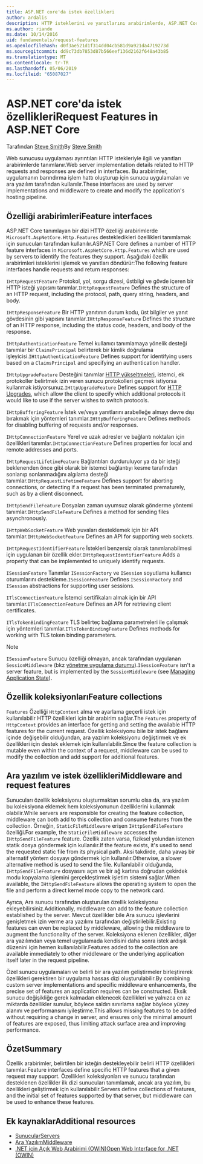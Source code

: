 ```yaml
---
title: ASP.NET core'da istek özellikleri
author: ardalis
description: HTTP isteklerini ve yanıtlarını arabirimlerde, ASP.NET Core için tanımlanan ilgili web sunucusu uygulaması ayrıntıları hakkında bilgi edinin.
ms.author: riande
ms.date: 10/14/2016
uid: fundamentals/request-features
ms.openlocfilehash: d0f3ae521d1f314dd04cb581d9a921da4719273d
ms.sourcegitcommit: dd9c73db7853d87b566eef136d2162f648a43b85
ms.translationtype: MT
ms.contentlocale: tr-TR
ms.lasthandoff: 05/06/2019
ms.locfileid: "65087027"
---
```

# <a name="request-features-in-aspnet-core"></a><span data-ttu-id="16d15-103">ASP.NET core'da istek özellikleri</span><span class="sxs-lookup"><span data-stu-id="16d15-103">Request Features in ASP.NET Core</span></span>

<span data-ttu-id="16d15-104">Tarafından [Steve Smith](https://ardalis.com/)</span><span class="sxs-lookup"><span data-stu-id="16d15-104">By [Steve Smith](https://ardalis.com/)</span></span>

<span data-ttu-id="16d15-105">Web sunucusu uygulaması ayrıntıları HTTP istekleriyle ilgili ve yanıtları arabirimlerde tanımlanır.</span><span class="sxs-lookup"><span data-stu-id="16d15-105">Web server implementation details related to HTTP requests and responses are defined in interfaces.</span></span> <span data-ttu-id="16d15-106">Bu arabirimler, uygulamanın barındırma işlem hattı oluşturup için sunucu uygulamaları ve ara yazılım tarafından kullanılır.</span><span class="sxs-lookup"><span data-stu-id="16d15-106">These interfaces are used by server implementations and middleware to create and modify the application's hosting pipeline.</span></span>

## <a name="feature-interfaces"></a><span data-ttu-id="16d15-107">Özelliği arabirimleri</span><span class="sxs-lookup"><span data-stu-id="16d15-107">Feature interfaces</span></span>

<span data-ttu-id="16d15-108">ASP.NET Core tanımlayan bir dizi HTTP özelliği arabirimlerde `Microsoft.AspNetCore.Http.Features` destekledikleri özellikleri tanımlamak için sunucuları tarafından kullanılır.</span><span class="sxs-lookup"><span data-stu-id="16d15-108">ASP.NET Core defines a number of HTTP feature interfaces in `Microsoft.AspNetCore.Http.Features` which are used by servers to identify the features they support.</span></span> <span data-ttu-id="16d15-109">Aşağıdaki özellik arabirimleri isteklerini işlemek ve yanıtları döndürür:</span><span class="sxs-lookup"><span data-stu-id="16d15-109">The following feature interfaces handle requests and return responses:</span></span>

<span data-ttu-id="16d15-110">`IHttpRequestFeature` Protokol, yol, sorgu dizesi, üstbilgi ve gövde içeren bir HTTP isteği yapısını tanımlar.</span><span class="sxs-lookup"><span data-stu-id="16d15-110">`IHttpRequestFeature` Defines the structure of an HTTP request, including the protocol, path, query string, headers, and body.</span></span>

<span data-ttu-id="16d15-111">`IHttpResponseFeature` Bir HTTP yanıtının durum kodu, üst bilgiler ve yanıt gövdesinin gibi yapısını tanımlar.</span><span class="sxs-lookup"><span data-stu-id="16d15-111">`IHttpResponseFeature` Defines the structure of an HTTP response, including the status code, headers, and body of the response.</span></span>

<span data-ttu-id="16d15-112">`IHttpAuthenticationFeature` Temel kullanıcı tanımlamaya yönelik desteği tanımlar bir `ClaimsPrincipal` belirterek bir kimlik doğrulama işleyicisi.</span><span class="sxs-lookup"><span data-stu-id="16d15-112">`IHttpAuthenticationFeature` Defines support for identifying users based on a `ClaimsPrincipal` and specifying an authentication handler.</span></span>

<span data-ttu-id="16d15-113">`IHttpUpgradeFeature` Desteğini tanımlar [HTTP yükseltmeleri](https://tools.ietf.org/html/rfc2616.html#section-14.42), istemci, ek protokoller belirtmek izin veren sunucu protokolleri geçmek istiyorsa kullanmak istiyorsunuz.</span><span class="sxs-lookup"><span data-stu-id="16d15-113">`IHttpUpgradeFeature` Defines support for [HTTP Upgrades](https://tools.ietf.org/html/rfc2616.html#section-14.42), which allow the client to specify which additional protocols it would like to use if the server wishes to switch protocols.</span></span>

<span data-ttu-id="16d15-114">`IHttpBufferingFeature` İstek ve/veya yanıtlarını arabelleğe almayı devre dışı bırakmak için yöntemleri tanımlar.</span><span class="sxs-lookup"><span data-stu-id="16d15-114">`IHttpBufferingFeature` Defines methods for disabling buffering of requests and/or responses.</span></span>

<span data-ttu-id="16d15-115">`IHttpConnectionFeature` Yerel ve uzak adresler ve bağlantı noktaları için özellikleri tanımlar.</span><span class="sxs-lookup"><span data-stu-id="16d15-115">`IHttpConnectionFeature` Defines properties for local and remote addresses and ports.</span></span>

<span data-ttu-id="16d15-116">`IHttpRequestLifetimeFeature` Bağlantıları durduruluyor ya da bir isteği beklenenden önce gibi olarak bir istemci bağlantıyı kesme tarafından sonlanıp sonlanmadığını algılama desteği tanımlar.</span><span class="sxs-lookup"><span data-stu-id="16d15-116">`IHttpRequestLifetimeFeature` Defines support for aborting connections, or detecting if a request has been terminated prematurely, such as by a client disconnect.</span></span>

<span data-ttu-id="16d15-117">`IHttpSendFileFeature` Dosyaları zaman uyumsuz olarak gönderme yöntemi tanımlar.</span><span class="sxs-lookup"><span data-stu-id="16d15-117">`IHttpSendFileFeature` Defines a method for sending files asynchronously.</span></span>

<span data-ttu-id="16d15-118">`IHttpWebSocketFeature` Web yuvaları desteklemek için bir API tanımlar.</span><span class="sxs-lookup"><span data-stu-id="16d15-118">`IHttpWebSocketFeature` Defines an API for supporting web sockets.</span></span>

<span data-ttu-id="16d15-119">`IHttpRequestIdentifierFeature` İstekleri benzersiz olarak tanımlanabilmesi için uygulanan bir özellik ekler.</span><span class="sxs-lookup"><span data-stu-id="16d15-119">`IHttpRequestIdentifierFeature` Adds a property that can be implemented to uniquely identify requests.</span></span>

<span data-ttu-id="16d15-120">`ISessionFeature` Tanımlar `ISessionFactory` ve `ISession` soyutlama kullanıcı oturumlarını destekleme.</span><span class="sxs-lookup"><span data-stu-id="16d15-120">`ISessionFeature` Defines `ISessionFactory` and `ISession` abstractions for supporting user sessions.</span></span>

<span data-ttu-id="16d15-121">`ITlsConnectionFeature` İstemci sertifikaları almak için bir API tanımlar.</span><span class="sxs-lookup"><span data-stu-id="16d15-121">`ITlsConnectionFeature` Defines an API for retrieving client certificates.</span></span>

<span data-ttu-id="16d15-122">`ITlsTokenBindingFeature` TLS belirteç bağlama parametreleri ile çalışmak için yöntemleri tanımlar.</span><span class="sxs-lookup"><span data-stu-id="16d15-122">`ITlsTokenBindingFeature` Defines methods for working with TLS token binding parameters.</span></span>

> [!NOTE]
> <span data-ttu-id="16d15-123">`ISessionFeature` Sunucu özelliği olmayan, ancak tarafından uygulanan `SessionMiddleware` (bkz [yönetme uygulama durumu](app-state.md)).</span><span class="sxs-lookup"><span data-stu-id="16d15-123">`ISessionFeature` isn't a server feature, but is implemented by the `SessionMiddleware` (see [Managing Application State](app-state.md)).</span></span>

## <a name="feature-collections"></a><span data-ttu-id="16d15-124">Özellik koleksiyonları</span><span class="sxs-lookup"><span data-stu-id="16d15-124">Feature collections</span></span>

<span data-ttu-id="16d15-125">`Features` Özelliği `HttpContext` alma ve ayarlama geçerli istek için kullanılabilir HTTP özellikleri için bir arabirim sağlar.</span><span class="sxs-lookup"><span data-stu-id="16d15-125">The `Features` property of `HttpContext` provides an interface for getting and setting the available HTTP features for the current request.</span></span> <span data-ttu-id="16d15-126">Özellik koleksiyonu bile bir istek bağlamı içinde değişebilir olduğundan, ara yazılım koleksiyonu değiştirmek ve ek özellikleri için destek eklemek için kullanılabilir.</span><span class="sxs-lookup"><span data-stu-id="16d15-126">Since the feature collection is mutable even within the context of a request, middleware can be used to modify the collection and add support for additional features.</span></span>

## <a name="middleware-and-request-features"></a><span data-ttu-id="16d15-127">Ara yazılım ve istek özellikleri</span><span class="sxs-lookup"><span data-stu-id="16d15-127">Middleware and request features</span></span>

<span data-ttu-id="16d15-128">Sunucuları özellik koleksiyonu oluşturmaktan sorumlu olsa da, ara yazılım bu koleksiyona eklemek hem koleksiyonunun özelliklerini kullanmak olabilir.</span><span class="sxs-lookup"><span data-stu-id="16d15-128">While servers are responsible for creating the feature collection, middleware can both add to this collection and consume features from the collection.</span></span> <span data-ttu-id="16d15-129">Örneğin, `StaticFileMiddleware` erişen `IHttpSendFileFeature` özelliği.</span><span class="sxs-lookup"><span data-stu-id="16d15-129">For example, the `StaticFileMiddleware` accesses the `IHttpSendFileFeature` feature.</span></span> <span data-ttu-id="16d15-130">Özellik zaten varsa, fiziksel yolundan istenen statik dosya göndermek için kullanılır.</span><span class="sxs-lookup"><span data-stu-id="16d15-130">If the feature exists, it's used to send the requested static file from its physical path.</span></span> <span data-ttu-id="16d15-131">Aksi takdirde, daha yavaş bir alternatif yöntem dosyayı göndermek için kullanılır.</span><span class="sxs-lookup"><span data-stu-id="16d15-131">Otherwise, a slower alternative method is used to send the file.</span></span> <span data-ttu-id="16d15-132">Kullanılabilir olduğunda, `IHttpSendFileFeature` dosyasını açın ve bir ağ kartına doğrudan çekirdek modu kopyalama işlemini gerçekleştirmek işletim sistemi sağlar.</span><span class="sxs-lookup"><span data-stu-id="16d15-132">When available, the `IHttpSendFileFeature` allows the operating system to open the file and perform a direct kernel mode copy to the network card.</span></span>

<span data-ttu-id="16d15-133">Ayrıca, Ara sunucu tarafından oluşturulan özellik koleksiyonu ekleyebilirsiniz.</span><span class="sxs-lookup"><span data-stu-id="16d15-133">Additionally, middleware can add to the feature collection established by the server.</span></span> <span data-ttu-id="16d15-134">Mevcut özellikler bile Ara sunucu işlevlerini genişletmek izin verme ara yazılımı tarafından değiştirilebilir.</span><span class="sxs-lookup"><span data-stu-id="16d15-134">Existing features can even be replaced by middleware, allowing the middleware to augment the functionality of the server.</span></span> <span data-ttu-id="16d15-135">Koleksiyona eklenen özellikler, diğer ara yazılımdan veya temel uygulamada kendisini daha sonra istek ardışık düzenini için hemen kullanılabilir.</span><span class="sxs-lookup"><span data-stu-id="16d15-135">Features added to the collection are available immediately to other middleware or the underlying application itself later in the request pipeline.</span></span>

<span data-ttu-id="16d15-136">Özel sunucu uygulamaları ve belirli bir ara yazılım geliştirmeler birleştirerek özellikleri gerektiren bir uygulama hassas dizi oluşturulabilir.</span><span class="sxs-lookup"><span data-stu-id="16d15-136">By combining custom server implementations and specific middleware enhancements, the precise set of features an application requires can be constructed.</span></span> <span data-ttu-id="16d15-137">Eksik sunucu değişikliğe gerek kalmadan eklenecek özellikleri ve yalnızca en az miktarda özellikler sunulur, böylece saldırı sınırlama sağlar böylece yüzey alanını ve performansını iyileştirme.</span><span class="sxs-lookup"><span data-stu-id="16d15-137">This allows missing features to be added without requiring a change in server, and ensures only the minimal amount of features are exposed, thus limiting attack surface area and improving performance.</span></span>

## <a name="summary"></a><span data-ttu-id="16d15-138">Özet</span><span class="sxs-lookup"><span data-stu-id="16d15-138">Summary</span></span>

<span data-ttu-id="16d15-139">Özellik arabirimler, belirtilen bir isteğin destekleyebilir belirli HTTP özellikleri tanımlar.</span><span class="sxs-lookup"><span data-stu-id="16d15-139">Feature interfaces define specific HTTP features that a given request may support.</span></span> <span data-ttu-id="16d15-140">Özellikleri koleksiyonları ve sunucu tarafından desteklenen özellikler ilk dizi sunucuları tanımlamak, ancak ara yazılım, bu özellikleri geliştirmek için kullanılabilir.</span><span class="sxs-lookup"><span data-stu-id="16d15-140">Servers define collections of features, and the initial set of features supported by that server, but middleware can be used to enhance these features.</span></span>

## <a name="additional-resources"></a><span data-ttu-id="16d15-141">Ek kaynaklar</span><span class="sxs-lookup"><span data-stu-id="16d15-141">Additional resources</span></span>

* [<span data-ttu-id="16d15-142">Sunucular</span><span class="sxs-lookup"><span data-stu-id="16d15-142">Servers</span></span>](xref:fundamentals/servers/index)
* [<span data-ttu-id="16d15-143">Ara Yazılım</span><span class="sxs-lookup"><span data-stu-id="16d15-143">Middleware</span></span>](xref:fundamentals/middleware/index)
* [<span data-ttu-id="16d15-144">.NET için Açık Web Arabirimi (OWIN)</span><span class="sxs-lookup"><span data-stu-id="16d15-144">Open Web Interface for .NET (OWIN)</span></span>](xref:fundamentals/owin)
